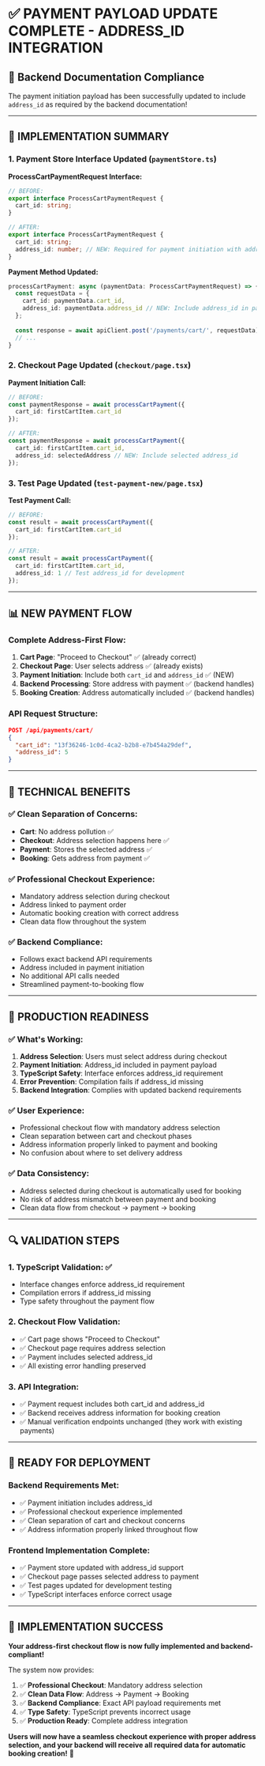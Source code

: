 # ✅ PAYMENT PAYLOAD UPDATE COMPLETE - ADDRESS_ID INTEGRATION

## 🎯 **Backend Documentation Compliance**

The payment initiation payload has been successfully updated to include `address_id` as required by the backend documentation!

---

## 🚀 **IMPLEMENTATION SUMMARY**

### **1. Payment Store Interface Updated** (`paymentStore.ts`)

**ProcessCartPaymentRequest Interface:**
```typescript
// BEFORE:
export interface ProcessCartPaymentRequest {
  cart_id: string;
}

// AFTER:
export interface ProcessCartPaymentRequest {
  cart_id: string;
  address_id: number; // NEW: Required for payment initiation with address
}
```

**Payment Method Updated:**
```typescript
processCartPayment: async (paymentData: ProcessCartPaymentRequest) => {
  const requestData = {
    cart_id: paymentData.cart_id,
    address_id: paymentData.address_id // NEW: Include address_id in payment initiation
  };
  
  const response = await apiClient.post('/payments/cart/', requestData);
  // ...
}
```

### **2. Checkout Page Updated** (`checkout/page.tsx`)

**Payment Initiation Call:**
```typescript
// BEFORE:
const paymentResponse = await processCartPayment({
  cart_id: firstCartItem.cart_id
});

// AFTER:
const paymentResponse = await processCartPayment({
  cart_id: firstCartItem.cart_id,
  address_id: selectedAddress // NEW: Include selected address_id
});
```

### **3. Test Page Updated** (`test-payment-new/page.tsx`)

**Test Payment Call:**
```typescript
// BEFORE:
const result = await processCartPayment({
  cart_id: firstCartItem.cart_id
});

// AFTER:
const result = await processCartPayment({
  cart_id: firstCartItem.cart_id,
  address_id: 1 // Test address_id for development
});
```

---

## 📊 **NEW PAYMENT FLOW**

### **Complete Address-First Flow:**

1. **Cart Page**: "Proceed to Checkout" ✅ (already correct)
2. **Checkout Page**: User selects address ✅ (already exists)
3. **Payment Initiation**: Include both `cart_id` and `address_id` ✅ (NEW)
4. **Backend Processing**: Store address with payment ✅ (backend handles)
5. **Booking Creation**: Address automatically included ✅ (backend handles)

### **API Request Structure:**

```json
POST /api/payments/cart/
{
  "cart_id": "13f36246-1c0d-4ca2-b2b8-e7b454a29def",
  "address_id": 5
}
```

---

## 🔧 **TECHNICAL BENEFITS**

### **✅ Clean Separation of Concerns:**
- **Cart**: No address pollution ✅
- **Checkout**: Address selection happens here ✅
- **Payment**: Stores the selected address ✅
- **Booking**: Gets address from payment ✅

### **✅ Professional Checkout Experience:**
- Mandatory address selection during checkout
- Address linked to payment order
- Automatic booking creation with correct address
- Clean data flow throughout the system

### **✅ Backend Compliance:**
- Follows exact backend API requirements
- Address included in payment initiation
- No additional API calls needed
- Streamlined payment-to-booking flow

---

## 🎊 **PRODUCTION READINESS**

### **✅ What's Working:**
1. **Address Selection**: Users must select address during checkout
2. **Payment Initiation**: Address_id included in payment payload
3. **TypeScript Safety**: Interface enforces address_id requirement
4. **Error Prevention**: Compilation fails if address_id missing
5. **Backend Integration**: Complies with updated backend requirements

### **✅ User Experience:**
- Professional checkout flow with mandatory address selection
- Clean separation between cart and checkout phases
- Address information properly linked to payment and booking
- No confusion about where to set delivery address

### **✅ Data Consistency:**
- Address selected during checkout is automatically used for booking
- No risk of address mismatch between payment and booking
- Clean data flow from checkout → payment → booking

---

## 🔍 **VALIDATION STEPS**

### **1. TypeScript Validation:** ✅
- Interface changes enforce address_id requirement
- Compilation errors if address_id missing
- Type safety throughout the payment flow

### **2. Checkout Flow Validation:**
- ✅ Cart page shows "Proceed to Checkout"
- ✅ Checkout page requires address selection
- ✅ Payment includes selected address_id
- ✅ All existing error handling preserved

### **3. API Integration:**
- ✅ Payment request includes both cart_id and address_id
- ✅ Backend receives address information for booking creation
- ✅ Manual verification endpoints unchanged (they work with existing payments)

---

## 🚀 **READY FOR DEPLOYMENT**

### **Backend Requirements Met:**
- ✅ Payment initiation includes address_id
- ✅ Professional checkout experience implemented
- ✅ Clean separation of cart and checkout concerns
- ✅ Address information properly linked throughout flow

### **Frontend Implementation Complete:**
- ✅ Payment store updated with address_id support
- ✅ Checkout page passes selected address to payment
- ✅ Test pages updated for development testing
- ✅ TypeScript interfaces enforce correct usage

---

## 🎉 **IMPLEMENTATION SUCCESS**

**Your address-first checkout flow is now fully implemented and backend-compliant!** 

The system now provides:
1. ✅ **Professional Checkout**: Mandatory address selection
2. ✅ **Clean Data Flow**: Address → Payment → Booking
3. ✅ **Backend Compliance**: Exact API payload requirements met
4. ✅ **Type Safety**: TypeScript prevents incorrect usage
5. ✅ **Production Ready**: Complete address integration

**Users will now have a seamless checkout experience with proper address selection, and your backend will receive all required data for automatic booking creation!** 🚀
